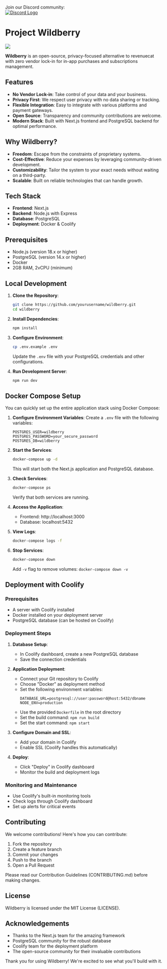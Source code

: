 Join our Discord community:  
<a href="https://discord.gg/7vCkqfyn"><img src="https://img.icons8.com/color/24/000000/discord-logo.png" alt="Discord Logo" /></a> 

# Project Wildberry

<img src="https://i.imgur.com/Hdt9TXr.png">

**Wildberry** is an open-source, privacy-focused alternative to revenuecat with zero vendor lock-in for in-app purchases and subscriptions management. 

## Features

- **No Vendor Lock-in**: Take control of your data and your business.
- **Privacy First**: We respect user privacy with no data sharing or tracking.
- **Flexible Integration**: Easy to integrate with various platforms and payment gateways.
- **Open Source**: Transparency and community contributions are welcome.
- **Modern Stack**: Built with Next.js frontend and PostgreSQL backend for optimal performance.

## Why Wildberry?

- **Freedom**: Escape from the constraints of proprietary systems.
- **Cost-Effective**: Reduce your expenses by leveraging community-driven development.
- **Customizability**: Tailor the system to your exact needs without waiting on a third-party.
- **Scalable**: Built on reliable technologies that can handle growth.

## Tech Stack

- **Frontend**: Next.js
- **Backend**: Node.js with Express
- **Database**: PostgreSQL
- **Deployment**: Docker & Coolify

## Prerequisites

- Node.js (version 18.x or higher)
- PostgreSQL (version 14.x or higher)
- Docker
- 2GB RAM, 2vCPU (minimum)

## Local Development

1. **Clone the Repository**:
   ```sh
   git clone https://github.com/yourusername/wildberry.git
   cd wildberry
   ```

2. **Install Dependencies**:
   ```sh
   npm install
   ```
   
3. **Configure Environment**:
   ```sh
   cp .env.example .env
   ```
   Update the `.env` file with your PostgreSQL credentials and other configurations.

4. **Run Development Server**:
   ```sh
   npm run dev
   ```

## Docker Compose Setup

You can quickly set up the entire application stack using Docker Compose:

1. **Configure Environment Variables**:
   Create a `.env` file with the following variables:
   ```
   POSTGRES_USER=wildberry
   POSTGRES_PASSWORD=your_secure_password
   POSTGRES_DB=wildberry
   ```

2. **Start the Services**:
   ```sh
   docker-compose up -d
   ```
   This will start both the Next.js application and PostgreSQL database.

3. **Check Services**:
   ```sh
   docker-compose ps
   ```
   Verify that both services are running.

4. **Access the Application**:
   - Frontend: http://localhost:3000
   - Database: localhost:5432

5. **View Logs**:
   ```sh
   docker-compose logs -f
   ```

6. **Stop Services**:
   ```sh
   docker-compose down
   ```
   Add `-v` flag to remove volumes: `docker-compose down -v`

## Deployment with Coolify

### Prerequisites
- A server with Coolify installed
- Docker installed on your deployment server
- PostgreSQL database (can be hosted on Coolify)

### Deployment Steps

1. **Database Setup**:
   - In Coolify dashboard, create a new PostgreSQL database
   - Save the connection credentials

2. **Application Deployment**:
   - Connect your Git repository to Coolify
   - Choose "Docker" as deployment method
   - Set the following environment variables:
     ```
     DATABASE_URL=postgresql://user:password@host:5432/dbname
     NODE_ENV=production
     ```
   - Use the provided `Dockerfile` in the root directory
   - Set the build command: `npm run build`
   - Set the start command: `npm start`

3. **Configure Domain and SSL**:
   - Add your domain in Coolify
   - Enable SSL (Coolify handles this automatically)

4. **Deploy**:
   - Click "Deploy" in Coolify dashboard
   - Monitor the build and deployment logs

### Monitoring and Maintenance

- Use Coolify's built-in monitoring tools
- Check logs through Coolify dashboard
- Set up alerts for critical events

## Contributing

We welcome contributions! Here's how you can contribute:

1. Fork the repository
2. Create a feature branch
3. Commit your changes
4. Push to the branch
5. Open a Pull Request

Please read our Contribution Guidelines (CONTRIBUTING.md) before making changes.

## License

Wildberry is licensed under the MIT License (LICENSE).

## Acknowledgements

- Thanks to the Next.js team for the amazing framework
- PostgreSQL community for the robust database
- Coolify team for the deployment platform
- The open-source community for their invaluable contributions

Thank you for using Wildberry! We're excited to see what you'll build with it.
